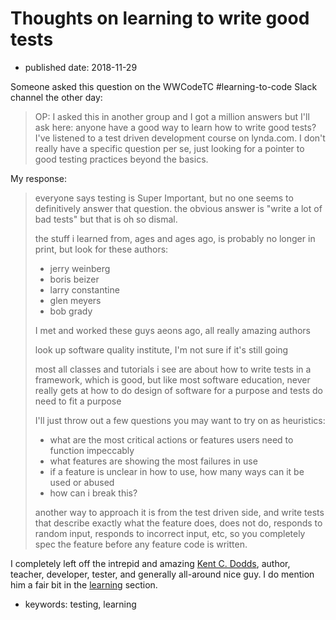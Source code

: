 # Thoughts on learning to write good tests

- published date: 2018-11-29

Someone asked this question on the WWCodeTC \#learning-to-code Slack channel the other day:

> OP: I asked this in another group and I got a million answers but I'll ask here: anyone have a good way to learn how to write good tests? I've listened to a test driven development course on lynda.com. I don't really have a specific question per se, just looking for a pointer to good testing practices beyond the basics.

My response:

> everyone says testing is Super Important, but no one seems to definitively answer that question. the obvious answer is "write a lot of bad tests" but that is oh so dismal.
>
> the stuff i learned from, ages and ages ago, is probably no longer in print, but look for these authors:
>
> -   jerry weinberg
> -   boris beizer
> -   larry constantine
> -   glen meyers
> -   bob grady
>
> I met and worked these guys aeons ago, all really amazing authors
>
> look up software quality institute,  I'm not sure if it's still going
>
> most all classes and tutorials i see are about how to write tests in a framework, which is good, but like most software education, never really gets at how to do design of software for a purpose and tests do need to fit a purpose
>
> I'll just throw out a few questions you may want to try on as heuristics:
>
> -   what are the most critical actions or features users need to function impeccably
> -   what features are showing the most failures in use
> -   if a feature is unclear in how to use, how many ways can it be used or abused
> -   how can i break this?
>
> another way to approach it is from the test driven side, and write tests that describe exactly what the feature does, does not do, responds to random input, responds to incorrect input, etc, so you completely spec the feature before any feature code is written.

I completely left off the intrepid and amazing [Kent C. Dodds](https://kentcdodds.com), author, teacher, developer, tester, and generally all-around nice guy. I do mention him a fair bit in the [learning](../../learning/learning/README.md) section.

- keywords: testing, learning
